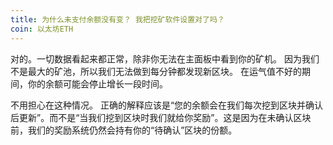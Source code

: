 ```yaml
---
title: 为什么未支付余额没有变？ 我把挖矿软件设置对了吗？
coin: 以太坊ETH
---
```


对的。一切数据看起来都正常，除非你无法在主面板中看到你的矿机。 因为我们不是最大的矿池，所以我们无法做到每分钟都发现新区块。 在运气值不好的期间，你的余额可能会停止增长一段时间。

不用担心在这种情况。 正确的解释应该是“您的余额会在我们每次挖到区块并确认后更新”。而不是“当我们挖到区块时我们就给你奖励”。这是因为在未确认区块前，我们的奖励系统仍然会持有你的“待确认”区块的份额。
